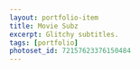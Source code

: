 ```yaml
---
layout: portfolio-item
title: Movie Subz
excerpt: Glitchy subtitles.
tags: [portfolio]
photoset_id: 72157623376150484
---
```

